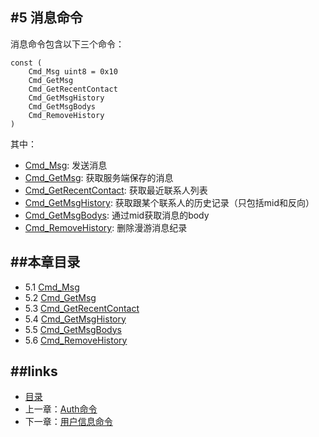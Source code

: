 #5 消息命令
---
消息命令包含以下三个命令：

	const (
		Cmd_Msg uint8 = 0x10
		Cmd_GetMsg
		Cmd_GetRecentContact
		Cmd_GetMsgHistory
		Cmd_GetMsgBodys
		Cmd_RemoveHistory
	)
	
其中：

* [Cmd_Msg](05.1.md): 发送消息
* [Cmd_GetMsg](05.2.md): 获取服务端保存的消息
* [Cmd_GetRecentContact](05.3.md): 获取最近联系人列表
* [Cmd_GetMsgHistory](05.4.md): 获取跟某个联系人的历史记录（只包括mid和反向）
* [Cmd_GetMsgBodys](05.5.md): 通过mid获取消息的body
* [Cmd_RemoveHistory](05.6.md): 删除漫游消息纪录

##本章目录
---
* 5.1 [Cmd_Msg](05.1.md)
* 5.2 [Cmd_GetMsg](05.2.md)
* 5.3 [Cmd_GetRecentContact](05.3.md)
* 5.4 [Cmd_GetMsgHistory](05.4.md)
* 5.5 [Cmd_GetMsgBodys](05.5.md)
* 5.6 [Cmd_RemoveHistory](05.6.md)

##links
---
* [目录](preface.md)
* 上一章：[Auth命令](04.0.md)
* 下一章：[用户信息命令](06.0.md)